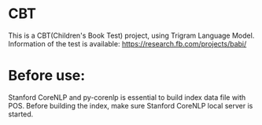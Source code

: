 # CBT
This is a CBT(Children's Book Test) project, using Trigram Language Model.
Information of the test is available: https://research.fb.com/projects/babi/

# Before use:
Stanford CoreNLP and py-corenlp is essential to build index data file with POS.
Before building the index, make sure Stanford CoreNLP local server is started.

